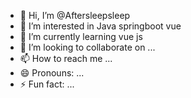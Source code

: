 - 👋 Hi, I’m @Aftersleepsleep
- 👀 I’m interested in Java springboot vue
- 🌱 I’m currently learning vue js
- 💞️ I’m looking to collaborate on ...
- 📫 How to reach me ...
- 😄 Pronouns: ...
- ⚡ Fun fact: ...

<!---
Aftersleepsleep/Aftersleepsleep is a ✨ special ✨ repository because its `README.md` (this file) appears on your GitHub profile.
You can click the Preview link to take a look at your changes.
--->
